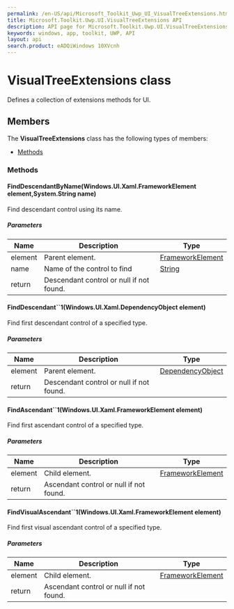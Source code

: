 ```yaml
---
permalink: /en-US/api/Microsoft_Toolkit_Uwp_UI_VisualTreeExtensions.htm
title: Microsoft.Toolkit.Uwp.UI.VisualTreeExtensions API 
description: API page for Microsoft.Toolkit.Uwp.UI.VisualTreeExtensions
keywords: windows, app, toolkit, UWP, API
layout: api
search.product: eADQiWindows 10XVcnh
---
```



# VisualTreeExtensions class

Defines a collection of extensions methods for UI.

## Members

The **VisualTreeExtensions** class has the following types of members:

* [Methods](#Methods)

### Methods

#### FindDescendantByName(Windows.UI.Xaml.FrameworkElement element,System.String name)

Find descendant control using its name.

##### Parameters



| Name | Description | Type || --- | --- | --- || element | Parent element. | [FrameworkElement](https://msdn.microsoft.com/library/windows/apps/Windows.UI.Xaml.FrameworkElement) || name | Name of the control to find | [String](https://msdn.microsoft.com/library/windows/apps/System.String) || return |Descendant control or null if not found. |


#### FindDescendant``1(Windows.UI.Xaml.DependencyObject element)

Find first descendant control of a specified type.

##### Parameters



| Name | Description | Type || --- | --- | --- || element | Parent element. | [DependencyObject](https://msdn.microsoft.com/library/windows/apps/Windows.UI.Xaml.DependencyObject) || return |Descendant control or null if not found. |


#### FindAscendant``1(Windows.UI.Xaml.FrameworkElement element)

Find first ascendant control of a specified type.

##### Parameters



| Name | Description | Type || --- | --- | --- || element | Child element. | [FrameworkElement](https://msdn.microsoft.com/library/windows/apps/Windows.UI.Xaml.FrameworkElement) || return |Ascendant control or null if not found. |


#### FindVisualAscendant``1(Windows.UI.Xaml.FrameworkElement element)

Find first visual ascendant control of a specified type.

##### Parameters



| Name | Description | Type || --- | --- | --- || element | Child element. | [FrameworkElement](https://msdn.microsoft.com/library/windows/apps/Windows.UI.Xaml.FrameworkElement) || return |Ascendant control or null if not found. |

